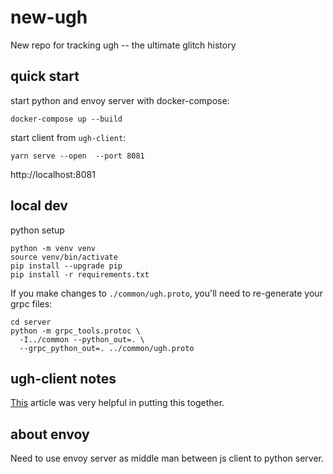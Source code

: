 # new-ugh
New repo for tracking ugh -- the ultimate glitch history

## quick start
start python and envoy server with docker-compose:
```
docker-compose up --build
```

start client from `ugh-client`:
```
yarn serve --open  --port 8081
```
http://localhost:8081

## local dev
python setup
```
python -m venv venv
source venv/bin/activate
pip install --upgrade pip
pip install -r requirements.txt
```

If you make changes to `./common/ugh.proto`, you'll need to re-generate your grpc files:
```
cd server
python -m grpc_tools.protoc \
  -I../common --python_out=. \
  --grpc_python_out=. ../common/ugh.proto
```


## ugh-client notes
[This](https://medium.com/@aravindhanjay/a-todo-app-using-grpc-web-and-vue-js-4e0c18461a3e) article was very helpful in putting this together.

## about envoy
Need to use envoy server as middle man between js client to python server.
